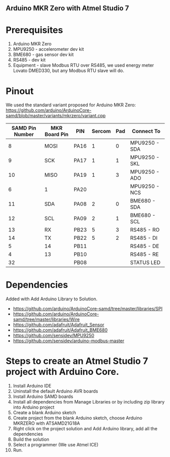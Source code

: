 Arduino MKR Zero with Atmel Studio 7
---

# Prerequisites

1. Arduino MKR Zero
2. MPU9250 - accelerometer dev kit
3. BME680 - gas sensor dev kit
4. RS485 - dev kit
5. Equipment - slave Modbus RTU over RS485, we used energy meter Lovato DMED330, but any Modbus RTU slave will do.

# Pinout

We used the standard variant proposed for Arduino MKR Zero: https://github.com/arduino/ArduinoCore-samd/blob/master/variants/mkrzero/variant.cpp


| SAMD Pin Number | MKR Board Pin | PIN  | Sercom | Pad | Connect To    |
|-----------------|---------------|------|--------|-----|---------------|
| 8               | MOSI          | PA16 | 1      | 0   | MPU9250 - SDA |
| 9               | SCK           | PA17 | 1      | 1   | MPU9250 - SKL |
| 10              | MISO          | PA19 | 1      | 3   | MPU9250 - ADO |
| 6               | 1             | PA20 |        |     | MPU9250 - NCS |
| 11              | SDA           | PA08 | 2      | 0   | BME680 - SDA  |
| 12              | SCL           | PA09 | 2      | 1   | BME680 - SCL  |
| 13              | RX            | PB23 | 5      | 3   | RS485 - RO    |
| 14              | TX            | PB22 | 5      | 2   | RS485 - DI    |
| 5               | 14            | PB11 |        |     | RS485 - DE    |
| 4               | 13            | PB10 |        |     | RS485 - RE    |
| 32              |               | PB08 |        |     | STATUS LED    |

# Dependencies

Added with Add Arduino Library to Solution.

* https://github.com/arduino/ArduinoCore-samd/tree/master/libraries/SPI
* https://github.com/arduino/ArduinoCore-samd/tree/master/libraries/Wire
* https://github.com/adafruit/Adafruit_Sensor
* https://github.com/adafruit/Adafruit_BME680
* https://github.com/sensidev/MPU9250
* https://github.com/sensidev/arduino-modbus-master

# Steps to create an Atmel Studio 7 project with Arduino Core.

1. Install Arduino IDE
1. Uninstall the default Arduino AVR boards
1. Install Arduino SAMD boards
1. Install all dependencies from Manage Libraries or by including zip library into Arduino project
1. Create a blank Arduino sketch
1. Create project from the blank Arduino sketch, choose Arduino MKRZERO with ATSAMD21G18A
1. Right click on the project solution and Add Arduino library, add all the dependencies
1. Build the solution
1. Select a programmer (We use Atmel ICE)
1. Run.
